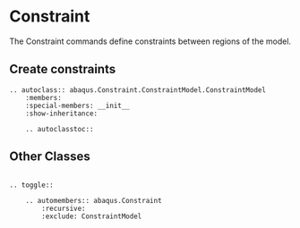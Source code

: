 # Constraint

The Constraint commands define constraints between regions of the model.

## Create constraints

```{eval-rst}
.. autoclass:: abaqus.Constraint.ConstraintModel.ConstraintModel
    :members:
    :special-members: __init__
    :show-inheritance:

    .. autoclasstoc::

```

## Other Classes

```{eval-rst}

.. toggle::

    .. automembers:: abaqus.Constraint
        :recursive:
        :exclude: ConstraintModel
```

